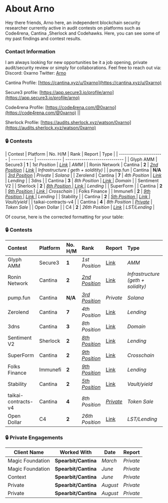 # About Arno

Hey there friends, Arno here, an independent blockchain security researcher currently active in audit contests on platforms such as Code4rena, Cantina ,Sherlock and Codehawks. Here, you can see some of my past findings and contest results.

### Contact Information
I am always looking for new opportunities be it a job opening, private audit/security review or simply for collaborations. Feel free to reach out via:
Discord: 0xarno
Twitter: [Arno](https://twitter.com/_0xarno_)

Cantina Profile: [https://cantina.xyz/u/0xarno](https://cantina.xyz/u/0xarno)

Secure3 profile: [https://app.secure3.io/profile/arno](https://app.secure3.io/profile/arno)

Code4rena Profile: [https://code4rena.com/@0xarno](https://code4rena.com/@0xarno) || 

Sherlock Profile: [https://audits.sherlock.xyz/watson/0xarno](https://audits.sherlock.xyz/watson/0xarno)


### 🔒 Contests

|  Contest   |  Platform            | No. H/M  |  Rank         | Report    | Type |
| ---------------------- | ----------- | ------------ | ----------------------------- |
|      Glyph AMM |      Secure3   | **1** | *1st Position* | *[Link](https://github.com/ARNO-0/Portfolio/tree/main/Reports/Glyph%20AMM)* | *AMM* |
|       Ronin Network |      Cantina   | **2** | [*2nd Position*](https://x.com/_0xarno_/status/1900393079972257977) | *[Link](https://github.com/ARNO-0/Portfolio/tree/main/Reports/Ronin%20Report)* | *Infrastructure ( geth + solditity)* |
|        pump.fun |      Cantina   | **N/A** | [*3rd Position*](https://x.com/cantinaxyz/status/1917601418032341117) | *Private* | *Solana* |
| Zerolend   |      Cantina   | **7** | *4th Position* | *[Link](https://github.com/ARNO-0/Portfolio/tree/main/Reports/ZeroLend_Report)* | *Lending* |
|        3dns |  |      Cantina   | **3** | *8th Position* | [*Link* ](https://github.com/ARNO-0/Portfolio/tree/main/Reports/3DNS_Report)| *Domain* |
|        Sentiment V2 |  |      Sherlock   | **2** | [*8th Position* ](https://audits.sherlock.xyz/contests/349/leaderboard)| [*Link* ](https://github.com/ARNO-0/Portfolio/blob/main/Reports/Sentiment%20V2_Report/report.md)| *Lending* |
|        SuperForm |  |      Cantina   | **2** | [*9th Position* ](https://x.com/_0xarno_/status/1753102561509621976)| [*Link* ](https://cantina.xyz/code/2cd0b038-3e32-4db6-b488-0f85b6f0e49f/overview)| *Crosschain* |
|        Folks Finance |  |      Immunefi   | **2** | [*9th Position* ](https://immunefi.com/audit-competition/folksfinance-boost/leaderboard/)| [*Link* ](https://immunefi.com/audit-competition/folksfinance-boost/leaderboard/)| *Lending* |
|        Stability |  |      Cantina   | **2** | [*5th Position* ](https://cantina.xyz/code/e1c0be8d-0c3d-485a-a446-a582beb120b1/overview/leaderboard)| [*Link* ](https://cantina.xyz/code/2cd0b038-3e32-4db6-b488-0f85b6f0e49f/overview)| *Vault/yield* |
|        taikai-contracts-v4 |  |      Cantina   | **4** | *8th Position* | [*Private*](https://cantina.xyz/code/74fb60b8-879f-43b1-9f48-c788df0590da/overview) | *Token Sale* |
|        Open Dollar |  |      C4   | **2** | *26th Position* | [*Link*]() | *LST/Lending* |


Of course, here is the corrected formatting for your table:

### 🔒 Contests

| Contest | Platform | No. H/M | Rank | Report | Type |
| :--- | :--- | :--- | :--- | :--- | :--- |
| Glyph AMM | Secure3 | **1** | *1st Position* | [Link](https://github.com/ARNO-0/Portfolio/tree/main/Reports/Glyph%20AMM) | *AMM* |
| Ronin Network | Cantina | **2** | [*2nd Position*](https://x.com/_0xarno_/status/1900393079972257977) | [Link](https://github.com/ARNO-0/Portfolio/tree/main/Reports/Ronin%20Report) | *Infrastructure (geth + solidity)* |
| pump.fun | Cantina | **N/A** | [*3rd Position*](https://x.com/cantinaxyz/status/1917601418032341117) | *Private* | *Solana* |
| Zerolend | Cantina | **7** | *4th Position* | [Link](https://github.com/ARNO-0/Portfolio/tree/main/Reports/ZeroLend_Report) | *Lending* |
| 3dns | Cantina | **3** | *8th Position* | [Link](https://github.com/ARNO-0/Portfolio/tree/main/Reports/3DNS_Report) | *Domain* |
| Sentiment V2 | Sherlock | **2** | [*8th Position*](https://audits.sherlock.xyz/contests/349/leaderboard) | [Link](https://github.com/ARNO-0/Portfolio/blob/main/Reports/Sentiment%20V2_Report/report.md) | *Lending* |
| SuperForm | Cantina | **2** | [*9th Position*](https://x.com/_0xarno_/status/1753102561509621976) | [Link](https://cantina.xyz/code/2cd0b038-3e32-4db6-b488-0f85b6f0e49f/overview) | *Crosschain* |
| Folks Finance | Immunefi | **2** | [*9th Position*](https://immunefi.com/audit-competition/folksfinance-boost/leaderboard/) | [Link](https://immunefi.com/audit-competition/folksfinance-boost/leaderboard/) | *Lending* |
| Stability | Cantina | **2** | [*5th Position*](https://cantina.xyz/code/e1c0be8d-0c3d-485a-a446-a582beb120b1/overview/leaderboard) | [Link](https://cantina.xyz/code/2cd0b038-3e32-4db6-b488-0f85b6f0e49f/overview) | *Vault/yield* |
| taikai-contracts-v4 | Cantina | **4** | *8th Position* | [*Private*](https://cantina.xyz/code/74fb60b8-879f-43b1-9f48-c788df0590da/overview) | *Token Sale* |
| Open Dollar | C4 | **2** | *26th Position* | [Link](https://www.google.com/search?q=) | *LST/Lending* |

### 🔒 Private Engagements

| Client Name            | Worked With | Date         | Report                        |
| ---------------------- | ----------- | ------------ | ----------------------------- |
|      Magic Foundation  | **Spearbit/Cantina** | *March* | *Private* |
|   Magic Foundation    | **Spearbit/Cantina**  | *June* | *Private* |
|    Context     |**Spearbit/Cantina** | *June* | *Private* |
|  Private     |**Spearbit/Cantina** | *August* | *Private* |
|  Private     |**Spearbit/Cantina** | *August* | *Private* |


